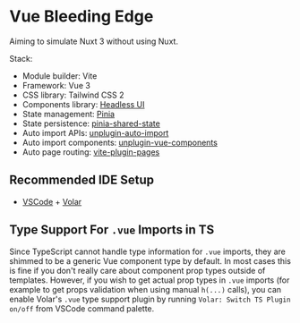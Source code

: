 # Vue Bleeding Edge

Aiming to simulate Nuxt 3 without using Nuxt.

Stack:
- Module builder: Vite
- Framework: Vue 3
- CSS library: Tailwind CSS 2
- Components library: [Headless UI](https://headlessui.dev/)
- State management: [Pinia](https://pinia.esm.dev/)
- State persistence: [pinia-shared-state](https://github.com/wobsoriano/pinia-shared-state)
- Auto import APIs: [unplugin-auto-import](https://github.com/antfu/unplugin-auto-import)
- Auto import components: [unplugin-vue-components](https://github.com/antfu/unplugin-vue-components)
- Auto page routing: [vite-plugin-pages](https://github.com/hannoeru/vite-plugin-pages)

## Recommended IDE Setup

- [VSCode](https://code.visualstudio.com/) + [Volar](https://marketplace.visualstudio.com/items?itemName=johnsoncodehk.volar)

## Type Support For `.vue` Imports in TS

Since TypeScript cannot handle type information for `.vue` imports, they are shimmed to be a generic Vue component type by default. In most cases this is fine if you don't really care about component prop types outside of templates. However, if you wish to get actual prop types in `.vue` imports (for example to get props validation when using manual `h(...)` calls), you can enable Volar's `.vue` type support plugin by running `Volar: Switch TS Plugin on/off` from VSCode command palette.
